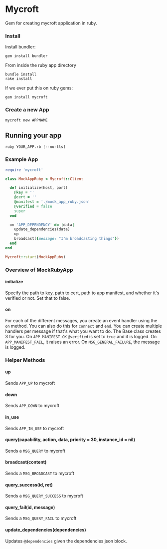 # Mycroft

Gem for creating mycroft application in ruby.

### Install
Install bundler:
~~~
gem install bundler
~~~

From inside the ruby app directory

~~~
bundle install
rake install
~~~
If we ever put this on ruby gems:

```
gem install mycroft
```

### Create a new App
`mycroft new APPNAME`

## Running your app
`ruby YOUR_APP.rb [--no-tls]`

### Example App
```ruby
require 'mycroft'

class MockAppRuby < Mycroft::Client

  def initialize(host, port)
    @key = ''
    @cert = ''
    @manifest = './mock_app_ruby.json'
    @verified = false
    super
  end

  on 'APP_DEPENDENCY' do |data|
    update_dependencies(data)
    up
    broadcast({message: "I'm broadcasting things"})
  end
end

Mycroft::start(MockAppRuby)
```

### Overview of MockRubyApp

#### initialize
Specify the path to key, path to cert, path to app manifest, and whether it's verified or not. Set that to false. 

#### on
For each of the different messages, you create an event handler using the `on` method. You can also do this for `connect` and `end`. You can create multiple handlers per message if that's what you want to do. The Base class creates 3 for you. On `APP_MANIFEST_OK` `@verified` is set to `true` and it is logged. On `APP_MANIFEST_FAIL`, it raises an error. On `MSG_GENERAL_FAILURE`, the message is logged. 

### Helper Methods

#### up
Sends `APP_UP` to mycroft

#### down
Sends `APP_DOWN` to mycroft

#### in_use
Sends `APP_IN_USE` to mycroft

#### query(capability, action, data, priority = 30, instance_id = nil)
Sends a `MSG_QUERY` to mycroft

#### broadcast(content)
Sends a `MSG_BROADCAST` to mycroft

#### query_success(id, ret)
Sends a `MSG_QUERY_SUCCESS` to mycroft

#### query_fail(id, message)
Sends a `MSG_QUERY_FAIL` to mycroft

#### update_dependencies(dependencies)
Updates `@dependencies` given the dependencies json block.
